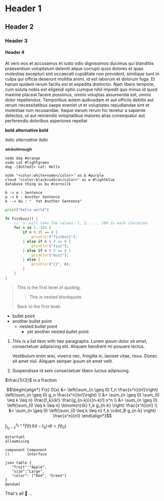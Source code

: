# Header 1
## Header 2
### Header 3
#### Header 4

At vero eos et accusamus et iusto odio dignissimos ducimus qui blanditiis praesentium voluptatum deleniti atque corrupti quos 
dolores et quas molestias excepturi sint occaecati cupiditate non provident, similique sunt in culpa qui officia deserunt mollitia animi, 
id est laborum et dolorum fuga. Et harum quidem rerum facilis est et expedita distinctio. Nam libero tempore, cum soluta nobis est 
eligendi optio cumque nihil impedit quo minus id quod maxime placeat facere possimus, omnis voluptas assumenda est, 
omnis dolor repellendus. Temporibus autem quibusdam et aut officiis debitis aut rerum necessitatibus saepe eveniet ut et 
voluptates repudiandae sint et molestiae non recusandae. Itaque earum rerum hic tenetur a sapiente delectus, ut aut reiciendis 
voluptatibus maiores alias consequatur aut perferendis doloribus asperiores repellat

**bold**
__alternative bold__

*italic*
_alternative italic_

~~strikethrough~~

```plantuml
node dog #orange
node cat #lightgreen
dog -[dotted]> cat: Hello
```

```plantuml
node "<color:white>node</color>" as b #purple
cloud "<color:black>zebra</color>" as w #lightblue
database thing as bu #cornsilk

b -> w : Sentence
w -> b : Another Sentence
b --> bu : "  Yet Another Sentence"
```

```python
print("hello world")
```

```rust 
fn fizzbuzz() {
    // `n` will take the values: 1, 2, ..., 100 in each iteration
    for n in 1..101 {
        if n % 15 == 0 {
            println!("fizzbuzz");
        } else if n % 3 == 0 {
            println!("fizz");
        } else if n % 5 == 0 {
            println!("buzz");
        } else {
            println!("{}", n);
        }
    }
}
```

> This is the first level of quoting.
>
> > This is nested blockquote.
>
> Back to the first level.

- bullet point
- another bullet point
    - nested bullet point
        - yet another nested bullet point

1.  This is a list item with two paragraphs. Lorem ipsum dolor
    sit amet, consectetuer adipiscing elit. Aliquam hendrerit
    mi posuere lectus.

    Vestibulum enim wisi, viverra nec, fringilla in, laoreet
    vitae, risus. Donec sit amet nisl. Aliquam semper ipsum
    sit amet velit.

2.  Suspendisse id sem consectetuer libero luctus adipiscing.

$\frac{1}{2}$ is a fraction 

$$\begin{align*}
  F(x) G(x)
    &= \left(\sum_{n \geq 0} f_n \frac{x^n}{n!}\right) \left(\sum_{n \geq 0}
      g_n \frac{x^n}{n!}\right) \\
    &= \sum_{n \geq 0} \sum_{0 \leq k \leq n} \frac{f_k}{k!}
    \frac{g_{n-k}}{(n-k)!} x^n \\
    &= \sum_{n \geq 0} \left(\sum_{0 \leq k \leq n} \binom{n}{k} f_k
      g_{n-k} \right) \frac{x^n}{n!} \\
    &= \sum_{n \geq 0} \left(\sum_{0 \leq k \leq n} f_k \cdot_B
      g_{n-k} \right) \frac{x^n}{n!}
\end{align*}$$

$\int_{t_0-\varepsilon}^{t_0+\varepsilon} f(t)\,\delta(t-t_0)\,\mathrm{d}t = f(t_0)$

```plantuml
@startuml
allowmixing

component Component
()        Interface

json table {
   "fruit":"Apple",
   "size":"Large",
   "color": ["Red", "Green"]
}
@enduml
```

That's all :rabbit: ...